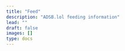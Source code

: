 ```yaml
---
title: "Feed"
description: "ADSB.lol feeding information"
lead: ""
draft: false
images: []
type: docs
---
```

